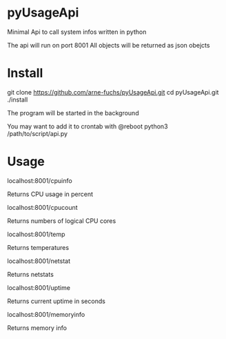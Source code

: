 # pyUsageApi
Minimal Api to call system infos written in python

The api will run on port 8001
All objects will be returned as json obejcts

# Install

git clone https://github.com/arne-fuchs/pyUsageApi.git
cd pyUsageApi.git
./install

The program will be started in the background

You may want to add it to crontab with 
@reboot python3 /path/to/script/api.py 

# Usage

localhost:8001/cpuinfo

Returns CPU usage in percent


localhost:8001/cpucount

Returns numbers of logical CPU cores


localhost:8001/temp

Returns temperatures


localhost:8001/netstat

Returns netstats


localhost:8001/uptime

Returns current uptime in seconds


localhost:8001/memoryinfo

Returns memory info
